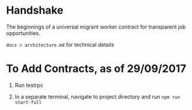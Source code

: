 Handshake
=========

The beginnings of a universal migrant worker contract for transparent job opportunities.

`docs > architecture.md` for technical details

# To Add Contracts, as of 29/09/2017

1. Run testrpc

2. In a separate terminal, navigate to project directory and run `npm run start-full`
